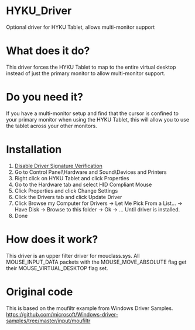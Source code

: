 # HYKU_Driver
Optional driver for HYKU Tablet, allows multi-monitor support

# What does it do?
This driver forces the HYKU Tablet to map to the entire virtual desktop instead of just the primary monitor to allow multi-monitor support.

# Do you need it?
If you have a multi-monitor setup and find that the cursor is confined to your primary monitor when using the HYKU Tablet, this will allow you to use the tablet across your other monitors.

# Installation

1. [Disable Driver Signature Verification](https://www.howtogeek.com/167723/how-to-disable-driver-signature-verification-on-64-bit-windows-8.1-so-that-you-can-install-unsigned-drivers/)
2. Go to Control Panel\Hardware and Sound\Devices and Printers
3. Right click on HYKU Tablet and click Properties
4. Go to the Hardware tab and select HID Compliant Mouse
5. Click Properties and click Change Settings
6. Click the Drivers tab and click Update Driver
7. Click Browse my Computer for Drivers -> Let Me Pick From a List... -> Have Disk -> Browse to this folder -> Ok -> ... Until driver is installed.
8. Done



# How does it work?

This driver is an upper filter driver for mouclass.sys. All MOUSE_INPUT_DATA packets with the MOUSE_MOVE_ABSOLUTE flag get their MOUSE_VIRTUAL_DESKTOP flag set.


# Original code
This is based on the moufiltr example from Windows Driver Samples.
https://github.com/microsoft/Windows-driver-samples/tree/master/input/moufiltr
